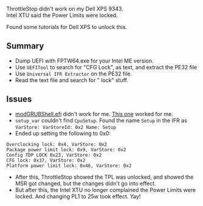 ThrottleStop didn't work on my Dell XPS 9343.  
Intel XTU said the Power Limits were locked.

Found some tutorials for Dell XPS to unlock this. 

Summary
-------
 * Dump UEFI with FPTW64.exe for your Intel ME version.
 * Use `UEFITool` to search for "CFG Lock", as text, and extract the PE32 file
 * Use `Universal IFR Extractor` on the PE32 file.
 * Read the text file and search for " lock" stuff.

Issues
-----
 * [modGRUBShell.efi](https://github.com/datasone/grub-mod-setup_var/releases/download/1.1/modGRUBShell.efi) didn't work for me. [This one](https://github.com/XDleader555/grub_setup_var/releases) worked for me.
 * `setup_var` couldn't find `CpuSetup`. Found the name `Setup` in the IFR as `VarStore: VarStoreId: 0x2 Name: Setup`
 * Ended up setting the following to 0x0: 
 
```
Overclocking lock: 0x4, VarStore: 0x2
Package power limit lock: 0x9, VarStore: 0x2
Config TDP LOCK 0x23, VarStore: 0x2
CFG lock: 0x37, VarStore: 0x2
Platform power limit lock: 0x46, VarStore: 0x2
```
 * After this, ThrottleStop showed the TPL was unlocked, and showed the MSR got changed, but the changes didn't go into effect.
 * But after this, the Intel XTU no longer complained the Power Limits were locked. And changing PL1 to 25w took effect. Yay!
